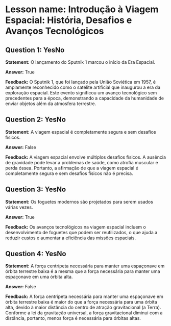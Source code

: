 # Lesson name: Introdução à Viagem Espacial: História, Desafios e Avanços Tecnológicos

## Question 1: YesNo

**Statement:** O lançamento do Sputnik 1 marcou o início da Era Espacial.

**Answer:** True

**Feedback:**
O Sputnik 1, que foi lançado pela União Soviética em 1957, é amplamente reconhecido como o satélite artificial que inaugurou a era da exploração espacial. Este evento significou um avanço tecnológico sem precedentes para a época, demonstrando a capacidade da humanidade de enviar objetos além da atmosfera terrestre.


## Question 2: YesNo

**Statement:** A viagem espacial é completamente segura e sem desafios físicos.

**Answer:** False

**Feedback:**
A viagem espacial envolve múltiplos desafios físicos. A ausência de gravidade pode levar a problemas de saúde, como atrofia muscular e perda óssea. Portanto, a afirmação de que a viagem espacial é completamente segura e sem desafios físicos não é precisa.


## Question 3: YesNo

**Statement:** Os foguetes modernos são projetados para serem usados várias vezes.

**Answer:** True

**Feedback:**
Os avanços tecnológicos na viagem espacial incluem o desenvolvimento de foguetes que podem ser reutilizados, o que ajuda a reduzir custos e aumentar a eficiência das missões espaciais.


## Question 4: YesNo

**Statement:** A força centrípeta necessária para manter uma espaçonave em órbita terrestre baixa é a mesma que a força necessária para manter uma espaçonave em uma órbita alta.

**Answer:** False

**Feedback:**
A força centrípeta necessária para manter uma espaçonave em órbita terrestre baixa é maior do que a força necessária para uma órbita alta, devido à maior distância do centro de atração gravitacional (a Terra). Conforme a lei da gravitação universal, a força gravitacional diminui com a distância, portanto, menos força é necessária para órbitas altas.

